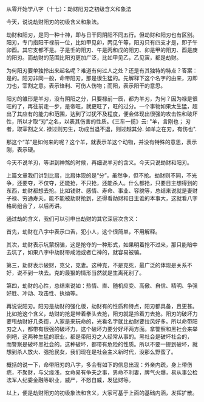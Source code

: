 从零开始学八字（十七）：劫财阳刃之初级含义和象法

今天，说说劫财阳刃的初级含义和象法。

劫财和阳刃，是同一种十神，即与日干同阴阳不同五行。但劫财和阳刃也有区别。阳刃，专门指阳干禄前一位，比如甲见卯，丙见午等，阳刃只有四支才是，即子午卯酉。其它支都不是。子是壬的阳刃、午是丙和戊的阳刃、卯是甲的阳刃、酉是庚的阳刃。而劫财的范围比阳刃更加广泛，比如甲见乙，乙见寅，都是劫财。

为何阳刃要单独拎出来起名呢？难道有何过人之处？还是有其独特的特点？答案：是的。阳刃非同一般，命带阳刃，那是很生猛的。先解释下这个名字的由来，刃即刀也，宰割之意。表示锋利、可伤人伤物；而阳，表示阳干的意思。

阳刃的雏形是羊刃，没有阴阳之分，只要禄前一辰，都为羊刃，为何？因为禄是很旺的了，再往前走一步，是帝旺，就更旺了，旺的过分。一个事物如果太生猛，超出了其应有的能力和范围，达到了过犹不及程度，便会体现出很强的攻击性和破坏性，所以才取“刃”之名，以表其伤害的性质。《三车一揽》云: "羊，言刚也； 刃者，取宰割之义. 禄过则刃生，功成当退不退，则过越其分. 如羊之在刃，有伤也".

那这个“羊”是如何来的呢？这个羊，就表示羊这个动物，并没有特殊的意思，表示刚，表示硬。

今天不说羊刃，等讲到神煞的时候，再细说羊刃的含义。今天只说劫财和阳刃。

上篇文章我们讲到比肩，比肩体现的是“分”，虽然争，但不抢。劫财则不同，不光争，还要夺，不仅夺，还能抢，不只抢，还能杀人。什么都抢，只要日主想得到的东西，劫财都想去抢。比如钱财、感情、寿命、事业、容貌等，总结来说就是妻财子禄、穷通寿夭。能不能被劫财抢到，还得看劫财和日主谁的本事大，这就看八字格局组合了，以后再讲。

通过劫的含义，我们可以引申出劫财的其它深层次含义：

首先，劫财在八字中表示口舌，犯小人，这个很简单，不用解释。

其次，劫财表示坑蒙拐骗，这是抢夺的一种形式，如果明着抢不过来，那只能暗中去坑了，如果八字中劫财带咸池或者亡神的，就容易被骗。

第三，劫财表示破财，克父，克妻。这种克，不是克死，最广泛的体现是关系不好，说不到一块去。克的最狠的情形当然就是生离死别了。

第四，劫财的心性，总结来说如：热情、直、随机应变、高傲、自信、精明、争强好胜、冲动、攻击性、执拗等。

再说说阳刃。阳刃是劫财的强化版，劫财有的性质和特点，阳刃都具备，且更甚。比如抢这个含义，劫财的抢是带着拳头去抢，阳刃就是拎着刀去抢。阳刃的破坏力要甩劫财好几条街，人家是来玩命的，光看名字就比劫财要拉风好多。所以命带阳刃之人，都带有很强的破坏力，这个破坏力要分好坏两方面。拿警察和黑社会来举例吧，这两种生猛的职业，都是带阳刃之人经常从事的。黑社会是破坏社会的， 而警察是破坏黑社会的。这种破坏，都带有危险的性质。所以不要一提到破坏，就想到杀人放火、强抢民女，我们现在是社会主义新时代，没那么野蛮了。

概括的说一下，命带阳刃的八字，多会有如下的信息出现：外亲内疏，身上带伤疤，不聚财，与父缘浅，女命易有争夫之事，男命不利妻，脾气火爆，易从事公检法军人纪委金融等职业，威严，不怒自威，发猛财等。

以上，便是劫财阳刃的初级象法和含义，大家可基于上面的基础内涵，发挥扩散。

